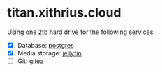 # titan.xithrius.cloud

Using one 2tb hard drive for the following services:
- [x] Database: [postgres](https://www.postgresql.org/)
- [x] Media storage: [jellyfin](https://github.com/jellyfin/jellyfin)
- [ ] Git: [gitea](https://github.com/go-gitea/gitea)
